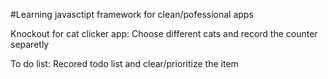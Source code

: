 #Learning javasctipt framework for clean/pofessional apps

Knockout for cat clicker app:
Choose different cats and record the counter separetly

To do list:
Recored todo list and clear/prioritize the item 

